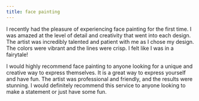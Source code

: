 ```yaml
---
title: face painting
---
```


I recently had the pleasure of experiencing face painting for the first time. I was amazed at the level of detail and creativity that went into each design. The artist was incredibly talented and patient with me as I chose my design. The colors were vibrant and the lines were crisp. I felt like I was in a fairytale! 

I would highly recommend face painting to anyone looking for a unique and creative way to express themselves. It is a great way to express yourself and have fun. The artist was professional and friendly, and the results were stunning. I would definitely recommend this service to anyone looking to make a statement or just have some fun.